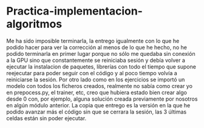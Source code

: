 # Practica-implementacion-algoritmos
Me ha sido imposible terminarla, la entrego igualmente con lo que he podido hacer para ver la corrección al menos de lo que he hecho, no he podido terminarla en primer lugar porque no sólo me quedaba sin conexión a la GPU sino que constantemente se reiniciaba sesión y debía volver a ejecutar la instalacion de paquetes, librerías con todo el tiempo que supone reejecutar para poder seguir con el código y al poco tiempo volvía a reiniciarse la sesión. Por otro lado como en los ejercicios se importó un modelo con todos los ficheros creados, realmente no sabía como crear yo en prepocess.py, el trainer, etc, creo que hubiera estado bien crear algo desde 0 con, por ejemplo, alguna solución creada previamente por nosotros en algún módulo anterior.
La copia que entrego es la versión en la que he podido avanzar más el código sin que se cerrara la sesión, las 3 últimas celdas están sin poder ejecutar.
